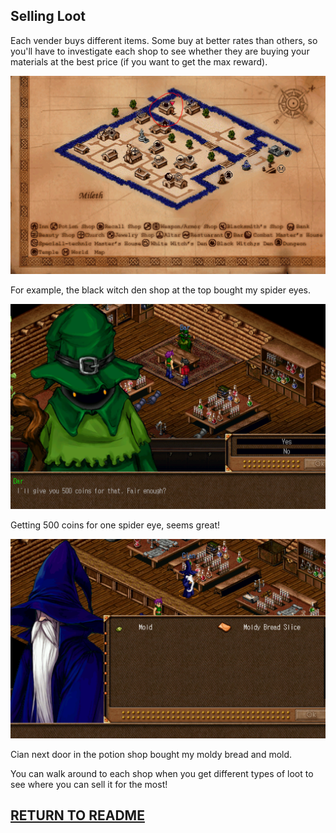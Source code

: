 
## Selling Loot

Each vender buys different items. Some buy at better rates than others, so you'll have to investigate each shop to see whether they are buying your materials at the best price (if you want to get the max reward).

<img src="../media/black_witch_den.PNG" alt="Black Witch Den Top Right" width="512"/></img>

For example, the black witch den shop at the top bought my spider eyes.

<img src="../media/spider_eye_black_witch_example.PNG" alt="Black Witch Den Sell Spider Eyes" width="512"/></img>

Getting 500 coins for one spider eye, seems great!

<img src="../media/cian_potion_shop.PNG" alt="Cian Potion Shop" width="512"/></img>

Cian next door in the potion shop bought my moldy bread and mold.

You can walk around to each shop when you get different types of loot to see where you can sell it for the most!

## [RETURN TO README](../README.md)
